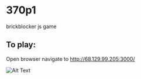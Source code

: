 # 370p1
brickblocker js game

## To play:
Open browser
navigate to http://68.129.99.205:3000/

![Alt Text](https://thumbs.gfycat.com/DistinctFearfulBoar-size_restricted.gif)
